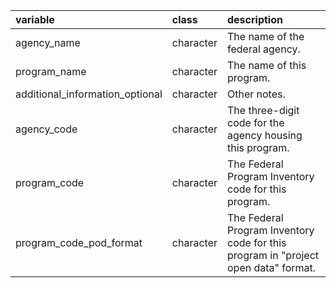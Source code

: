 |variable                        |class     |description                           |
|:-------------------------------|:---------|:-------------------------------------|
|agency_name                     |character |The name of the federal agency. |
|program_name                    |character |The name of this program. |
|additional_information_optional |character |Other notes. |
|agency_code                     |character |The three-digit code for the agency housing this program. |
|program_code                    |character |The Federal Program Inventory code for this program. |
|program_code_pod_format         |character |The Federal Program Inventory code for this program in "project open data" format. |
